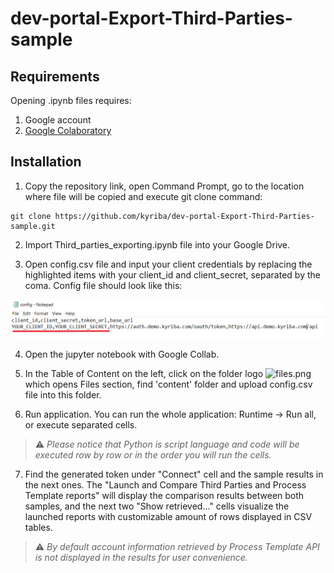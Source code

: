 # dev-portal-Export-Third-Parties-sample



## Requirements

Opening .ipynb files requires:
1. Google account
2. [Google Colaboratory][1]

[1]: https://workspace.google.com/marketplace/app/colaboratory/1014160490159?pann=ogb


## Installation

1.  Copy the repository link, open Command Prompt, go to the location where file will be copied and execute git clone command:

```shell
git clone https://github.com/kyriba/dev-portal-Export-Third-Parties-sample.git
```

2. Import Third_parties_exporting.ipynb file into your Google Drive.

3. Open config.csv file and input your client credentials by replacing the highlighted items with your client_id and client_secret, separated by the coma. Config file should look like this:

![config.png](config.png)

4. Open the jupyter notebook with Google Collab.

5. In the Table of Content on the left, click on the folder logo ![files.png](files.png) which opens Files section, find 'content' folder and upload config.csv file into this folder.

6. Run application. You can run the whole application: Runtime -> Run all, or execute separated cells.

> ⚠️  _Please notice that Python is script language and code will be executed row by row or in the order you will run the cells._

7. Find the generated token under "Connect" cell and the sample results in the next ones. The "Launch and Compare Third Parties and Process Template reports" will display the comparison results between both samples, and the next two "Show retrieved..." cells visualize the launched reports with customizable amount of rows displayed in CSV tables.

> ⚠️  _By default account information retrieved by Process Template API is not displayed in the results for user convenience._


